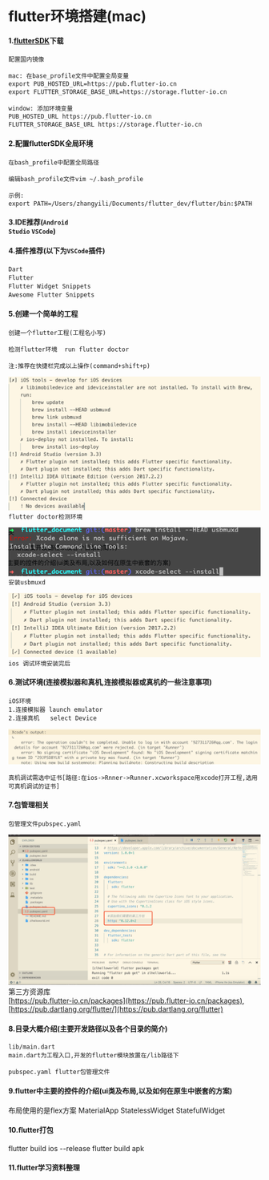 # flutter环境搭建(mac)

#### 1.[flutterSDK](https://flutter.io/setup-macos/)下载    
```
配置国内镜像

mac: 在base_profile文件中配置全局变量
export PUB_HOSTED_URL=https://pub.flutter-io.cn
export FLUTTER_STORAGE_BASE_URL=https://storage.flutter-io.cn

window: 添加环境变量
PUB_HOSTED_URL https://pub.flutter-io.cn
FLUTTER_STORAGE_BASE_URL https://storage.flutter-io.cn
```

#### 2.配置flutterSDK全局环境    
```
在bash_profile中配置全局路径

编辑bash_profile文件vim ~/.bash_profile    

示例:  
export PATH=/Users/zhangyili/Documents/flutter_dev/flutter/bin:$PATH
```
  
#### 3.IDE推荐(<code>Android Studio</code> <code>VSCode</code>)    

#### 4.插件推荐(以下为<code>VSCode</code>插件)      

<code>Dart</code>  
<code>Flutter</code>  
<code>Flutter Widget Snippets</code>  
<code>Awesome Flutter Snippets</code>

#### 5.创建一个简单的工程    
```
创建一个flutter工程(工程名小写)    

检测flutter环境  run flutter doctor    

注:推荐在快捷栏完成以上操作(command+shift+p)
```
![flutterdoctor检测flutter环境](https://github.com/smallerboy/flutter_document/blob/master/1.%E7%8E%AF%E5%A2%83%E6%90%AD%E5%BB%BA/ImageSource/flutter_doctor.png)  
<code>flutter doctor检测环境</code>  

![ios_develop_tool_install](https://github.com/smallerboy/flutter_document/blob/master/1.%E7%8E%AF%E5%A2%83%E6%90%AD%E5%BB%BA/ImageSource/xcode_selected.png)  
<code>安装usbmuxd</code>

![ios_develop_install_success](https://github.com/smallerboy/flutter_document/blob/master/1.%E7%8E%AF%E5%A2%83%E6%90%AD%E5%BB%BA/ImageSource/xcode_install_success.png)  
<code>ios 调试环境安装完后</code>
#### 6.测试环境(连接模拟器和真机,连接模拟器或真机的一些注意事项)  
```
iOS环境  
1.连接模拟器 launch emulator  
2.连接真机   select Device
```
![debug_iphone](https://github.com/smallerboy/flutter_document/blob/master/1.%E7%8E%AF%E5%A2%83%E6%90%AD%E5%BB%BA/ImageSource/debug_iphone.png)  

<code>真机调试需选中证书[路径:在ios->Rnner->Runner.xcworkspace用xcode打开工程,选用可真机调试的证书]</code>

#### 7.包管理相关   
```
包管理文件pubspec.yaml
```  
![yamlpng](https://github.com/smallerboy/flutter_document/blob/master/1.环境搭建/ImageSource/yaml_demo.png.jpeg)  
第三方资源库  
[https://pub.flutter-io.cn/packages](https://pub.flutter-io.cn/packages),  
[https://pub.dartlang.org/flutter/](https://pub.dartlang.org/flutter)
 
 
#### 8.目录大概介绍(主要开发路径以及各个目录的简介)  
```
lib/main.dart
main.dart为工程入口,开发的flutter模块放置在/lib路径下

pubspec.yaml flutter包管理文件  

```

#### 9.flutter中主要的控件的介绍(ui类及布局,以及如何在原生中嵌套的方案)

布局使用的是flex方案
MaterialApp
StatelessWidget
StatefulWidget

#### 10.flutter打包

flutter build ios --release
flutter build apk
  
#### 11.flutter学习资料整理


